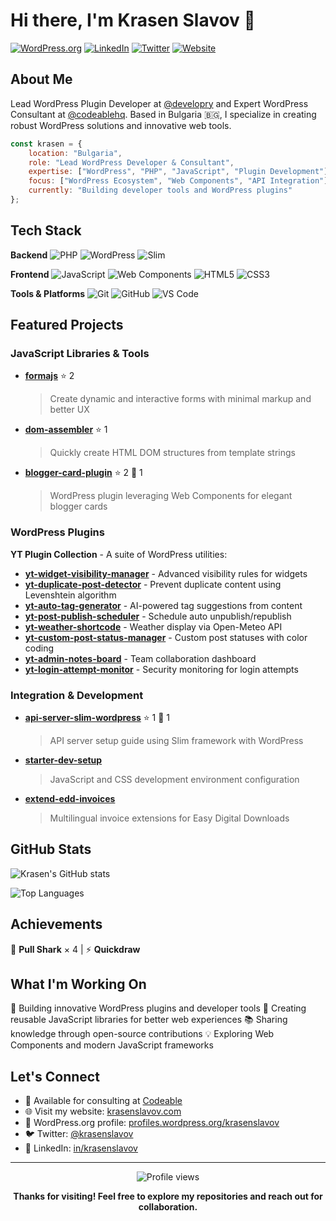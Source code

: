 # Hi there, I'm Krasen Slavov 👋

[![WordPress.org](https://img.shields.io/badge/WordPress.org-21759B?style=flat&logo=wordpress&logoColor=white)](https://profiles.wordpress.org/krasenslavov)
[![LinkedIn](https://img.shields.io/badge/LinkedIn-0077B5?style=flat&logo=linkedin&logoColor=white)](https://linkedin.com/in/krasenslavov)
[![Twitter](https://img.shields.io/badge/Twitter-1DA1F2?style=flat&logo=twitter&logoColor=white)](https://twitter.com/krasenslavov)
[![Website](https://img.shields.io/badge/Website-FF7139?style=flat&logo=firefox-browser&logoColor=white)](https://krasenslavov.com)

## About Me

Lead WordPress Plugin Developer at [@developry](https://developry.com) and Expert WordPress Consultant at [@codeablehq](https://codeable.io). Based in Bulgaria 🇧🇬, I specialize in creating robust WordPress solutions and innovative web tools.

```javascript
const krasen = {
    location: "Bulgaria",
    role: "Lead WordPress Developer & Consultant",
    expertise: ["WordPress", "PHP", "JavaScript", "Plugin Development"],
    focus: ["WordPress Ecosystem", "Web Components", "API Integration"],
    currently: "Building developer tools and WordPress plugins"
};
```

## Tech Stack

**Backend**
![PHP](https://img.shields.io/badge/PHP-777BB4?style=flat&logo=php&logoColor=white)
![WordPress](https://img.shields.io/badge/WordPress-21759B?style=flat&logo=wordpress&logoColor=white)
![Slim](https://img.shields.io/badge/Slim-78BC42?style=flat&logo=php&logoColor=white)

**Frontend**
![JavaScript](https://img.shields.io/badge/JavaScript-F7DF1E?style=flat&logo=javascript&logoColor=black)
![Web Components](https://img.shields.io/badge/Web_Components-29ABE2?style=flat&logo=webcomponents.org&logoColor=white)
![HTML5](https://img.shields.io/badge/HTML5-E34F26?style=flat&logo=html5&logoColor=white)
![CSS3](https://img.shields.io/badge/CSS3-1572B6?style=flat&logo=css3&logoColor=white)

**Tools & Platforms**
![Git](https://img.shields.io/badge/Git-F05032?style=flat&logo=git&logoColor=white)
![GitHub](https://img.shields.io/badge/GitHub-181717?style=flat&logo=github&logoColor=white)
![VS Code](https://img.shields.io/badge/VS_Code-007ACC?style=flat&logo=visual-studio-code&logoColor=white)

## Featured Projects

### JavaScript Libraries & Tools

- **[formajs](https://github.com/krasenslavov/formajs)** ⭐ 2
  > Create dynamic and interactive forms with minimal markup and better UX

- **[dom-assembler](https://github.com/krasenslavov/dom-assembler)** ⭐ 1
  > Quickly create HTML DOM structures from template strings

- **[blogger-card-plugin](https://github.com/krasenslavov/blogger-card-plugin)** ⭐ 2 🍴 1
  > WordPress plugin leveraging Web Components for elegant blogger cards

### WordPress Plugins

**YT Plugin Collection** - A suite of WordPress utilities:
- **[yt-widget-visibility-manager](https://github.com/krasenslavov/yt-widget-visibility-manager)** - Advanced visibility rules for widgets
- **[yt-duplicate-post-detector](https://github.com/krasenslavov/yt-duplicate-post-detector)** - Prevent duplicate content using Levenshtein algorithm
- **[yt-auto-tag-generator](https://github.com/krasenslavov/yt-auto-tag-generator)** - AI-powered tag suggestions from content
- **[yt-post-publish-scheduler](https://github.com/krasenslavov/yt-post-publish-scheduler)** - Schedule auto unpublish/republish
- **[yt-weather-shortcode](https://github.com/krasenslavov/yt-weather-shortcode)** - Weather display via Open-Meteo API
- **[yt-custom-post-status-manager](https://github.com/krasenslavov/yt-custom-post-status-manager)** - Custom post statuses with color coding
- **[yt-admin-notes-board](https://github.com/krasenslavov/yt-admin-notes-board)** - Team collaboration dashboard
- **[yt-login-attempt-monitor](https://github.com/krasenslavov/yt-login-attempt-monitor)** - Security monitoring for login attempts

### Integration & Development

- **[api-server-slim-wordpress](https://github.com/krasenslavov/api-server-slim-wordpress)** ⭐ 1 🍴 1
  > API server setup guide using Slim framework with WordPress

- **[starter-dev-setup](https://github.com/krasenslavov/starter-dev-setup)**
  > JavaScript and CSS development environment configuration

- **[extend-edd-invoices](https://github.com/krasenslavov/extend-edd-invoices)**
  > Multilingual invoice extensions for Easy Digital Downloads

## GitHub Stats

![Krasen's GitHub stats](https://github-readme-stats.vercel.app/api?username=krasenslavov&show_icons=true&theme=radical&hide_border=true&count_private=true)

![Top Languages](https://github-readme-stats.vercel.app/api/top-langs/?username=krasenslavov&layout=compact&theme=radical&hide_border=true)

## Achievements

🦈 **Pull Shark** × 4 | ⚡ **Quickdraw**

## What I'm Working On

🚀 Building innovative WordPress plugins and developer tools
🔧 Creating reusable JavaScript libraries for better web experiences
📚 Sharing knowledge through open-source contributions
💡 Exploring Web Components and modern JavaScript frameworks

## Let's Connect

- 💼 Available for consulting at [Codeable](https://codeable.io)
- 🌐 Visit my website: [krasenslavov.com](https://krasenslavov.com)
- 📧 WordPress.org profile: [profiles.wordpress.org/krasenslavov](https://profiles.wordpress.org/krasenslavov)
- 🐦 Twitter: [@krasenslavov](https://twitter.com/krasenslavov)
- 💼 LinkedIn: [in/krasenslavov](https://linkedin.com/in/krasenslavov)

---

<div align="center">
  <img src="https://komarev.com/ghpvc/?username=krasenslavov&style=flat-square&color=blue" alt="Profile views"/>

  **Thanks for visiting! Feel free to explore my repositories and reach out for collaboration.**
</div>

